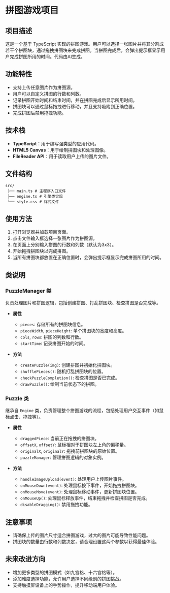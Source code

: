 # 拼图游戏项目

## 项目描述

这是一个基于 TypeScript 实现的拼图游戏。用户可以选择一张图片并将其分割成若干个拼图块，通过拖拽拼图块来完成拼图。当拼图完成后，会弹出提示框显示用户完成拼图所用的时间。代码由AI生成。

## 功能特性

- 支持上传任意图片作为拼图源。
- 用户可以自定义拼图的行数和列数。
- 记录拼图开始时间和结束时间，并在拼图完成后显示所用时间。
- 拼图块可以通过鼠标拖拽进行移动，并且支持吸附到正确位置。
- 完成拼图后禁用拖拽功能。

## 技术栈

- **TypeScript**：用于编写强类型的应用代码。
- **HTML5 Canvas**：用于绘制拼图块和处理图像。
- **FileReader API**：用于读取用户上传的图片文件。

## 文件结构

```
src/
 ├── main.ts # 主程序入口文件 
 ├── engine.ts # 引擎类实现 
 └── style.css # 样式文件
```


## 使用方法

1. 打开浏览器并加载项目页面。
2. 点击文件输入框选择一张图片作为拼图源。
3. 在页面上分别输入拼图的行数和列数（默认为3x3）。
4. 开始拖拽拼图块以完成拼图。
5. 当所有拼图块都放置在正确位置时，会弹出提示框显示完成拼图所用的时间。

## 类说明

### PuzzleManager 类

负责处理图片和拼图逻辑，包括创建拼图、打乱拼图块、检查拼图是否完成等。

- **属性**
    - `pieces`: 存储所有的拼图块信息。
    - `pieceWidth`, `pieceHeight`: 单个拼图块的宽度和高度。
    - `cols`, `rows`: 拼图的列数和行数。
    - `startTime`: 记录拼图开始的时间。

- **方法**
    - `createPuzzle(img)`: 创建拼图并初始化拼图块。
    - `shufflePieces()`: 随机打乱拼图块的位置。
    - `checkPuzzleCompletion()`: 检查拼图是否已完成。
    - `drawPuzzle()`: 绘制当前状态下的拼图。

### Puzzle 类

继承自 `Engine` 类，负责管理整个拼图游戏的流程，包括处理用户交互事件（如鼠标点击、拖拽等）。

- **属性**
    - `draggedPiece`: 当前正在拖拽的拼图块。
    - `offsetX`, `offsetY`: 鼠标相对于拼图块左上角的偏移量。
    - `originalX`, `originalY`: 拖拽前拼图块的原始位置。
    - `puzzleManager`: 管理拼图逻辑的对象实例。

- **方法**
    - `handleImageUpload(event)`: 处理用户上传图片事件。
    - `onMouseDown(event)`: 处理鼠标按下事件，开始拖拽拼图块。
    - `onMouseMove(event)`: 处理鼠标移动事件，更新拼图块位置。
    - `onMouseUp()`: 处理鼠标释放事件，结束拖拽并检查拼图是否完成。
    - `disableDragging()`: 禁用拖拽功能。

## 注意事项

- 请确保上传的图片尺寸适合拼图游戏，过大的图片可能导致性能问题。
- 拼图块的数量由行数和列数决定，请合理设置这两个参数以获得最佳体验。

## 未来改进方向

- 增加更多类型的拼图模式（如九宫格、十六宫格等）。
- 添加难度选择功能，允许用户选择不同级别的拼图挑战。
- 支持触摸屏设备上的手势操作，提升移动端用户体验。



